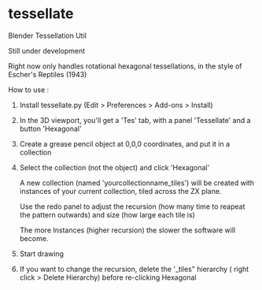 # tessellate

Blender Tessellation Util

Still under development

Right now only handles rotational hexagonal tessellations, in the style of Escher's Reptiles (1943)

How to use :
  1. Install tessellate.py (Edit > Preferences > Add-ons > Install)
  2. In the 3D viewport, you'll get a 'Tes' tab, with a panel 'Tessellate' and a button 'Hexagonal'
  3. Create a grease pencil object at 0,0,0 coordinates, and put it in a collection
  4. Select the collection (not the object) and click 'Hexagonal'
      
      A new collection (named 'yourcollectionname_tiles') will be created with instances of your current collection, tiled across the ZX plane. 
      
      Use the redo panel to adjust the recursion (how many time to reapeat the pattern outwards) and size (how large each tile is)
      
      The more Instances (higher recursion) the slower the software will become.
      
  5. Start drawing
  6. If you want to change the recursion, delete the '_tiles" hierarchy ( right click > Delete Hierarchy) before re-clicking Hexagonal
  

